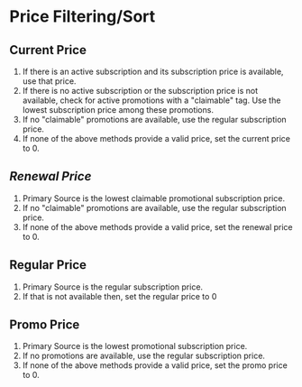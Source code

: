# Price Filtering/Sort

## Current Price

1. If there is an active subscription and its subscription price is available, use that price.
2. If there is no active subscription or the subscription price is not available, check for active promotions with a "claimable" tag. Use the lowest subscription price among these promotions.
3. If no "claimable" promotions are available, use the regular subscription price.
4. If none of the above methods provide a valid price, set the current price to 0.

## _Renewal Price_

1. Primary Source is the lowest claimable promotional subscription price.
2. If no "claimable" promotions are available, use the regular subscription price.
3. If none of the above methods provide a valid price, set the renewal price to 0.

## Regular Price

1. Primary Source is the regular subscription price.
2. If that is not available then, set the regular price to 0

## Promo Price

1. Primary Source is the lowest promotional subscription price.
2. If no promotions are available, use the regular subscription price.
3. If none of the above methods provide a valid price, set the promo price to 0.

